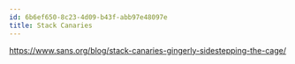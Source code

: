 ```yaml
---
id: 6b6ef650-8c23-4d09-b43f-abb97e48097e
title: Stack Canaries
---
```


<https://www.sans.org/blog/stack-canaries-gingerly-sidestepping-the-cage/>
